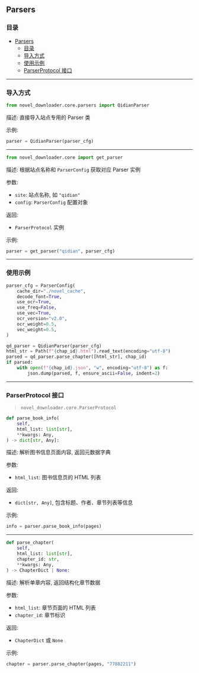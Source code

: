 ## Parsers

### 目录

- [Parsers](#parsers)
  - [目录](#目录)
  - [导入方式](#导入方式)
  - [使用示例](#使用示例)
  - [ParserProtocol 接口](#parserprotocol-接口)

---

### 导入方式

```python
from novel_downloader.core.parsers import QidianParser
```

描述: 直接导入站点专用的 Parser 类

示例:

```python
parser = QidianParser(parser_cfg)
```

---

```python
from novel_downloader.core import get_parser
```

描述: 根据站点名称和 `ParserConfig` 获取对应 Parser 实例

参数:

* `site`: 站点名称, 如 `"qidian"`
* `config`: `ParserConfig` 配置对象

返回:

* `ParserProtocol` 实例

示例:

```python
parser = get_parser("qidian", parser_cfg)
```

---

### 使用示例

```python
parser_cfg = ParserConfig(
    cache_dir="./novel_cache",
    decode_font=True,
    use_ocr=True,
    use_freq=False,
    use_vec=True,
    ocr_version="v2.0",
    ocr_weight=0.5,
    vec_weight=0.5,
)

qd_parser = QidianParser(parser_cfg)
html_str = Path(f"{chap_id}.html").read_text(encoding="utf-8")
parsed = qd_parser.parse_chapter([html_str], chap_id)
if parsed:
    with open(f"{chap_id}.json", "w", encoding="utf-8") as f:
        json.dump(parsed, f, ensure_ascii=False, indent=2)
```

---

### ParserProtocol 接口

> `novel_downloader.core.ParserProtocol`

```python
def parse_book_info(
    self,
    html_list: list[str],
    **kwargs: Any,
) -> dict[str, Any]:
```

描述: 解析图书信息页面内容, 返回元数据字典

参数:

* `html_list`: 图书信息页的 HTML 列表

返回:

* `dict[str, Any]`, 包含标题、作者、章节列表等信息

示例:

```python
info = parser.parse_book_info(pages)
```

---

```python
def parse_chapter(
    self,
    html_list: list[str],
    chapter_id: str,
    **kwargs: Any,
) -> ChapterDict | None:
```

描述: 解析单章内容, 返回结构化章节数据

参数:

* `html_list`: 章节页面的 HTML 列表
* `chapter_id`: 章节标识

返回:

* `ChapterDict` 或 `None`

示例:

```python
chapter = parser.parse_chapter(pages, "77882211")
```
